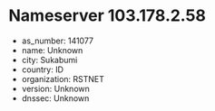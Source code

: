 # Nameserver 103.178.2.58

* as_number: 141077
* name: Unknown
* city: Sukabumi
* country: ID
* organization: RSTNET
* version: Unknown
* dnssec: Unknown

